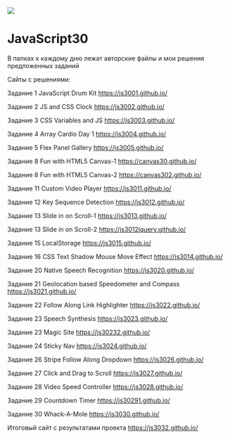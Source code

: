 ﻿![](https://javascript30.com/images/JS3-social-share.png)


# JavaScript30




В папках к каждому дню лежат авторские файлы и мои решения предложенных заданий

Сайты с решениями:

Задание 1 JavaScript Drum Kit https://js3001.github.io/

Задание 2 JS and CSS Clock https://js3002.github.io/

Задание 3 CSS Variables and JS https://js3003.github.io/

Задание 4 Array Cardio Day 1 https://js3004.github.io/

Задание 5 Flex Panel Gallery https://js3005.github.io/

Задание 8 Fun with HTML5 Canvas-1 https://canvas30.github.io/

Задание 8 Fun with HTML5 Canvas-2 https://canvas302.github.io/

Задание 11 Custom Video Player https://js3011.github.io/

Задание 12 Key Sequence Detection https://js3012.github.io/

Задание 13 Slide in on Scroll-1 https://js3013.github.io/

Задание 13 Slide in on Scroll-2 https://js3012jquery.github.io/

Задание 15 LocalStorage https://js3015.github.io/

Задание 16 CSS Text Shadow Mouse Move Effect https://js3014.github.io/

Задание 20 Native Speech Recognition https://js3020.github.io/

Задание 21 Geolocation based Speedometer and Compass https://js3021.github.io/

Задание 22 Follow Along Link Highlighter https://js3022.github.io/

Задание 23 Speech Synthesis https://js3023.github.io/

Задание 23 Magic Site https://js30232.github.io/

Задание 24 Sticky Nav https://js3024.github.io/

Задание 26 Stripe Follow Along Dropdown https://js3026.github.io/

Задание 27 Click and Drag to Scroll https://js3027.github.io/

Задание 28 Video Speed Controller https://js3028.github.io/

Задание 29 Countdown Timer https://js30291.github.io/

Задание 30 Whack-A-Mole https://js3030.github.io/

Итоговый сайт с результатами проекта https://js3032.github.io/